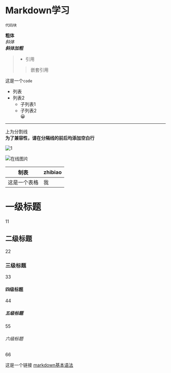 # Markdown学习  
```
代码块
```  
**粗体**  
*斜体*  
***斜体加粗***  
> - 引用  
>> 嵌套引用
>
这是一个`code`  
- 列表
- 列表2  
  - 子列表1
  - 子列表2  
😀  

---  

上为分割线  
**为了兼容性，请在分隔线的前后均添加空白行**  

![1](Images/1.jpeg "本地图片")  

![在线图片](https://pic.sucaibar.com/pic/201306/13/db1d26c115.jpg "在线图片")  

| 制表 | zhibiao |    
| --- | ---|  
| 这是一个表格 | 我|  

# 一级标题
11  
## 二级标题   
22  
### 三级标题
33
#### 四级标题
44  
##### 五级标题
55  
###### 六级标题
66

这是一个链接  [markdown基本语法](https://markdown.com.cn/basic-syntax/)  